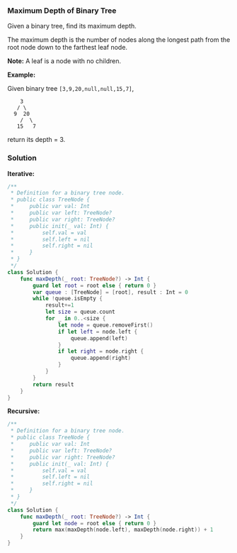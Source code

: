 
### Maximum Depth of Binary Tree

Given a binary tree, find its maximum depth.

The maximum depth is the number of nodes along the longest path from the root node down to the farthest leaf node.

__Note:__ A leaf is a node with no children.

__Example:__

Given binary tree `[3,9,20,null,null,15,7]`,
```
    3
   / \
  9  20
    /  \
   15   7
```
return its depth = 3.

### Solution
__Iterative:__
```Swift
/**
 * Definition for a binary tree node.
 * public class TreeNode {
 *     public var val: Int
 *     public var left: TreeNode?
 *     public var right: TreeNode?
 *     public init(_ val: Int) {
 *         self.val = val
 *         self.left = nil
 *         self.right = nil
 *     }
 * }
 */
class Solution {
    func maxDepth(_ root: TreeNode?) -> Int {
        guard let root = root else { return 0 }
        var queue : [TreeNode] = [root], result : Int = 0
        while !queue.isEmpty {
            result+=1
            let size = queue.count
            for _ in 0..<size {
                let node = queue.removeFirst()
                if let left = node.left {
                    queue.append(left)
                }
                if let right = node.right {
                    queue.append(right)
                }
            }
        }
        return result
    }
}
```
__Recursive:__
```Swift
/**
 * Definition for a binary tree node.
 * public class TreeNode {
 *     public var val: Int
 *     public var left: TreeNode?
 *     public var right: TreeNode?
 *     public init(_ val: Int) {
 *         self.val = val
 *         self.left = nil
 *         self.right = nil
 *     }
 * }
 */
class Solution {
    func maxDepth(_ root: TreeNode?) -> Int {
        guard let node = root else { return 0 }
        return max(maxDepth(node.left), maxDepth(node.right)) + 1
    }
}
```